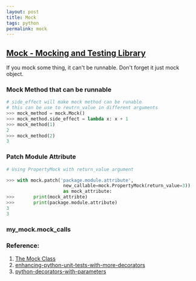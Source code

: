 ```yaml
---
layout: post
title: Mock
tags: python
permalink: mock
---
```


## [Mock - Mocking and Testing Library](http://www.voidspace.org.uk/python/mock/)
If you mock some thing, it can't be runnable. Don't forget it just mock object.  

### Mock Method that can be runnable

```python
# side_effect will make mock method can be runable  
# this can be use to reutrn_value in different arguments
>>> mock_method = mock.Mock()  
>>> mock_method.side_effect = lambda x: x + 1  
>>> mock_method(1)
2
>>> mock_method(2)
3
```

### Patch Module Attribute

```python
# Using PropertyMock with return_value argument  

>>> with mock.patch('package.module.attribute',  
                     new_callable=mock.PropertyMock(return_value=3))
                     as mock_attribute:  
>>>       print(mock_attribte)  
>>>       print(package.module.attribute)  
3  
3  
```

### my_mock.mock_calls

### Reference:
1. [The Mock Class](http://www.voidspace.org.uk/python/mock/mock.html)
2. [enhancing-python-unit-tests-with-more-decorators](http://melp.nl/2011/02/enhancing-python-unit-tests-with-more-decorators/)
3. [python-decorators-with-parameters](http://stackoverflow.com/questions/5929107/python-decorators-with-parameters)
